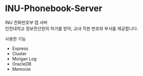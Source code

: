 # INU-Phonebook-Server
INU 전화번호부 앱 서버  
인천대학교 정보전산원의 허가를 받아, 교내 직원 번호와 부서를 제공합니다.

사용한 기능
* Express
* Cluster
* Morgan Log
* OracleDB
* Memoize
